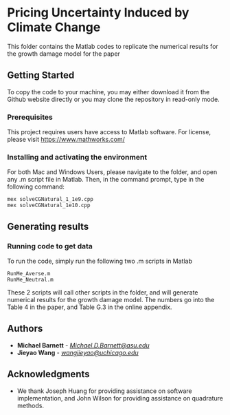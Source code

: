 # Pricing Uncertainty Induced by Climate Change

This folder contains the Matlab codes to replicate the numerical results for the growth damage model for the paper

## Getting Started

To copy the code to your machine, you may either download it from the Github website directly or you may clone the repository in read-only mode.

### Prerequisites

This project requires users have access to Matlab software. For license, please visit https://www.mathworks.com/

### Installing and activating the environment

For both Mac and Windows Users, please navigate to the folder, and open any .m script file in Matlab.
Then, in the command prompt, type in the following command:

```
mex solveCGNatural_1_1e9.cpp
mex solveCGNatural_1e10.cpp
```

## Generating results

### Running code to get data

To run the code, simply run the following two .m scripts in Matlab

```
RunMe_Averse.m
RunMe_Neutral.m
```
These 2 scripts will call other scripts in the folder, and will generate numerical results for the growth damage model. The numbers go into the Table 4 in the paper, and Table G.3 in the online appendix.

## Authors

* **Michael Barnett** - *Michael.D.Barnett@asu.edu*
* **Jieyao Wang** - *wangjieyao@uchicago.edu*

## Acknowledgments

* We thank Joseph Huang for providing assistance on software implementation, and John Wilson for providing assistance on quadrature methods.
